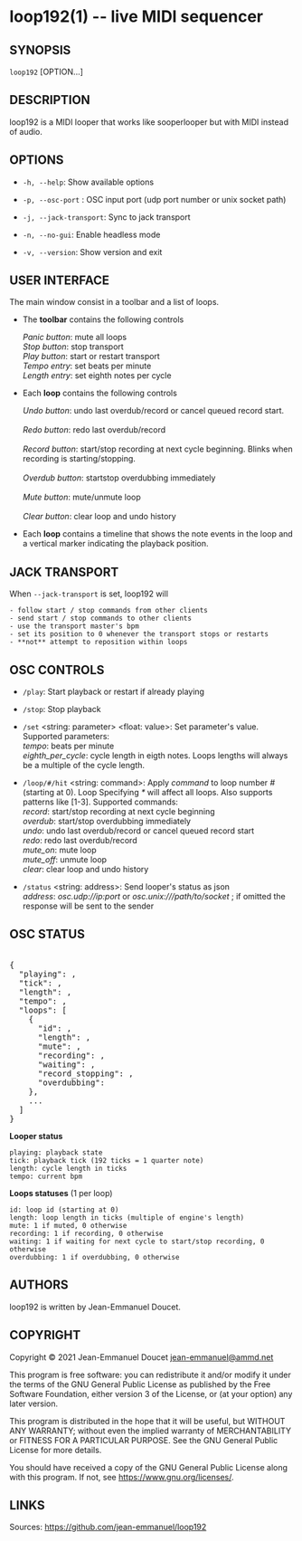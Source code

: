 loop192(1) -- live MIDI sequencer
=============================

## SYNOPSIS

`loop192` [OPTION...]

## DESCRIPTION

loop192 is a MIDI looper that works like sooperlooper but with MIDI instead of audio.

## OPTIONS

* `-h, --help`:
    Show available options

* `-p, --osc-port` <port>:
    OSC input port (udp port number or unix socket path)

* `-j, --jack-transport`:
    Sync to jack transport

* `-n, --no-gui`:
    Enable headless mode

* `-v, --version`:
    Show version and exit

## USER INTERFACE

The main window consist in a toolbar and a list of loops.

* The **toolbar** contains the following controls

    *Panic button*: mute all loops<br/>
    *Stop button*: stop transport<br/>
    *Play button*: start or restart transport<br/>
    *Tempo entry*: set beats per minute<br/>
    *Length entry*: set eighth notes per cycle<br/>

* Each **loop** contains the following controls

    *Undo button*: undo last overdub/record or cancel queued record start.<br/>   
    *Redo button*: redo last overdub/record<br/>   
    *Record button*: start/stop recording at next cycle beginning. Blinks when recording is starting/stopping.<br/>   
    *Overdub button*: startstop overdubbing immediately<br/>   
    *Mute button*: mute/unmute loop<br/>   
    *Clear button*: clear loop and undo history<br/>   

* Each **loop** contains a timeline that shows the note events in the loop and a vertical marker indicating the playback position.

## JACK TRANSPORT

When `--jack-transport` is set, loop192 will

    - follow start / stop commands from other clients
    - send start / stop commands to other clients
    - use the transport master's bpm
    - set its position to 0 whenever the transport stops or restarts
    - **not** attempt to reposition within loops


## OSC CONTROLS

* `/play`:
    Start playback or restart if already playing

* `/stop`:
    Stop playback

* `/set` <string: parameter> <float: value>:
    Set parameter's value. Supported parameters:<br/>
    _tempo_: beats per minute<br/>
    _eighth_per_cycle_: cycle length in eigth notes. Loops lengths will always be a multiple of the cycle length.

* `/loop/#/hit` <string: command>:
    Apply _command_ to loop number _#_ (starting at 0). Loop Specifying _*_ will affect all loops. Also supports patterns like [1-3]. Supported commands:<br/>
    _record_: start/stop recording at next cycle beginning<br/>
    _overdub_: start/stop overdubbing immediately<br/>
    _undo_: undo last overdub/record or cancel queued record start<br/>
    _redo_: redo last overdub/record<br/>
    _mute_on_: mute loop<br/>
    _mute_off_: unmute loop<br/>
    _clear_: clear loop and undo history

* `/status` <string: address>:
    Send looper's status as json<br/>
    _address_: *osc.udp://ip:port* or *osc.unix:///path/to/socket* ; if omitted the response will be sent to the sender

## OSC STATUS

<pre>

{
  "playing": <int>,
  "tick": <int>,
  "length": <int>,
  "tempo": <float>,
  "loops": [
    {
      "id": <int>,
      "length": <int>,
      "mute": <int>,
      "recording": <int>,
      "waiting": <int>,
      "record_stopping": <int>,
      "overdubbing": <int>
    },
    ...
  ]
}
</pre>


**Looper status**

    playing: playback state
    tick: playback tick (192 ticks = 1 quarter note)
    length: cycle length in ticks
    tempo: current bpm

**Loops statuses** (1 per loop)

    id: loop id (starting at 0)
    length: loop length in ticks (multiple of engine's length)
    mute: 1 if muted, 0 otherwise
    recording: 1 if recording, 0 otherwise
    waiting: 1 if waiting for next cycle to start/stop recording, 0 otherwise
    overdubbing: 1 if overdubbing, 0 otherwise


## AUTHORS

loop192 is written by Jean-Emmanuel Doucet.

## COPYRIGHT

Copyright © 2021 Jean-Emmanuel Doucet <jean-emmanuel@ammd.net>

This program is free software: you can redistribute it and/or modify
it under the terms of the GNU General Public License as published by
the Free Software Foundation, either version 3 of the License, or
(at your option) any later version.

This program is distributed in the hope that it will be useful,
but WITHOUT ANY WARRANTY; without even the implied warranty of
MERCHANTABILITY or FITNESS FOR A PARTICULAR PURPOSE.  See the
GNU General Public License for more details.

You should have received a copy of the GNU General Public License
along with this program.  If not, see <https://www.gnu.org/licenses/>.

## LINKS

Sources: <a href="https://github.com/jean-emmanuel/loop192">https://github.com/jean-emmanuel/loop192</a>

<style type='text/css' media='all'>
/* style: toc */
.man-navigation {display:block !important;position:fixed;top:0;left:113ex;height:100%;width:100%;padding:48px 0 0 0;border-left:1px solid #dbdbdb;background:#eee}
.man-navigation a,.man-navigation a:hover,.man-navigation a:link,.man-navigation a:visited {display:block;margin:0;padding:5px 2px 5px 30px;color:#999;text-decoration:none}
.man-navigation a:hover {color:#111;text-decoration:underline}
</style>
